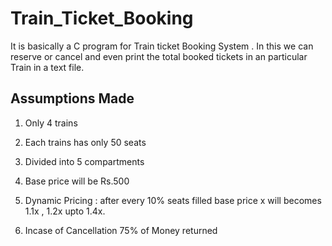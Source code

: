 # Train_Ticket_Booking
It is basically a C program for Train ticket Booking System . In this we can reserve or cancel and even print the total booked tickets in an particular Train in a text file.

## Assumptions Made

1) Only 4 trains

2) Each trains has only 50 seats

3) Divided into 5 compartments

4) Base price will be Rs.500

5) Dynamic Pricing : after every 10% seats filled base price x will becomes 1.1x , 1.2x upto 1.4x.

6) Incase of Cancellation 75% of Money returned
